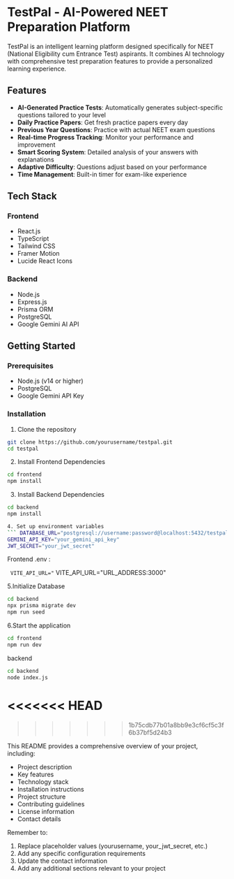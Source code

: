 # TestPal - AI-Powered NEET Preparation Platform

TestPal is an intelligent learning platform designed specifically for NEET (National Eligibility cum Entrance Test) aspirants. It combines AI technology with comprehensive test preparation features to provide a personalized learning experience.

## Features

- **AI-Generated Practice Tests**: Automatically generates subject-specific questions tailored to your level
- **Daily Practice Papers**: Get fresh practice papers every day
- **Previous Year Questions**: Practice with actual NEET exam questions
- **Real-time Progress Tracking**: Monitor your performance and improvement
- **Smart Scoring System**: Detailed analysis of your answers with explanations
- **Adaptive Difficulty**: Questions adjust based on your performance
- **Time Management**: Built-in timer for exam-like experience

## Tech Stack

### Frontend
- React.js
- TypeScript
- Tailwind CSS
- Framer Motion
- Lucide React Icons

### Backend
- Node.js
- Express.js
- Prisma ORM
- PostgreSQL
- Google Gemini AI API

## Getting Started

### Prerequisites
- Node.js (v14 or higher)
- PostgreSQL
- Google Gemini API Key

### Installation

1. Clone the repository
```bash
git clone https://github.com/yourusername/testpal.git
cd testpal
```

2. Install Frontend Dependencies
```bash
cd frontend
npm install     
```

3. Install Backend Dependencies     
```bash
cd backend
npm install

4. Set up environment variables
``` DATABASE_URL="postgresql://username:password@localhost:5432/testpal"
GEMINI_API_KEY="your_gemini_api_key"
JWT_SECRET="your_jwt_secret"
```
Frontend .env :

``` VITE_API_URL="``` VITE_API_URL="URL_ADDRESS:3000"


5.Initialize Database
```bash 
cd backend
npx prisma migrate dev
npm run seed
```

6.Start the application
```bash
cd frontend
npm run dev 
```
backend
```bash
cd backend
node index.js
```

<<<<<<< HEAD
=======


>>>>>>> 1b75cdb77b01a8bb9e3cf6cf5c3f6b37bf5d24b3

This README provides a comprehensive overview of your project, including:
- Project description
- Key features
- Technology stack
- Installation instructions
- Project structure
- Contributing guidelines
- License information
- Contact details

Remember to:
1. Replace placeholder values (yourusername, your_jwt_secret, etc.)
2. Add any specific configuration requirements
3. Update the contact information
4. Add any additional sections relevant to your project
